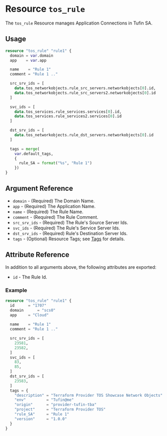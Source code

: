 # Resource `tos_rule`

The `tos_rule` Resource manages Application Connections in Tufin SA.

## Usage

```terraform
resource "tos_rule" "rule1" {
  domain = var.domain
  app    = var.app

  name    = "Rule 1"
  comment = "Rule 1 .."

  src_srv_ids = [
    data.tos_networkobjects.rule_src_servers.networkobjects[0].id,
    data.tos_networkobjects.rule_src_servers2.networkobjects[0].id
  ]

  svc_ids = [
    data.tos_services.rule_services.services[0].id,
    data.tos_services.rule_services2.services[0].id
  ]

  dst_srv_ids = [
    data.tos_networkobjects.rule_dst_servers.networkobjects[0].id
  ]

  tags = merge(
    var.default_tags,
    {
      rule_SA = format("%s", "Rule 1")
    })
}
```

## Argument Reference

* `domain` - (Required) The Domain Name.
* `app` - (Required) The Application Name.
* `name` - (Required) The Rule Name.
* `comment` - (Required) The Rule Comment.
* `src_srv_ids` - (Required) The Rule's Source Server Ids.
* `svc_ids` - (Required) The Rule's Service Server Ids.
* `dst_srv_ids` - (Required) Rule's Destination Server Ids.
* `tags` - (Optional) Resource Tags; see [Tags](tag.md) for details.

## Attribute Reference

In addition to all arguments above, the following attributes are exported:

* `id` - The Rule Id.

### Example

```terraform
resource "tos_rule" "rule1" {
  id      = "1707"
  domain      = "scs0"
  app     = "Cloud"
  
  name    = "Rule 1"
  comment = "Rule 1 .."

  src_srv_ids = [
    23581,
    23582,
  ]
  svc_ids = [
    83,
    85,
  ]
  dst_srv_ids = [
    23583,
  ]
  tags = {
    "description" = "Terraform Provider TOS Showcase Network Objects"
    "env"         = "Tufin@me"
    "origin"      = "provider-tufin-tba"
    "project"     = "Terraform Provider TOS"
    "rule_SA"     = "Rule 1"
    "version"     = "1.0.0"
  }
}
```
